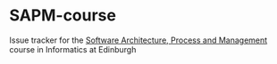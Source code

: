 SAPM-course
===========

Issue tracker for the [Software Architecture, Process and Management](http://www.inf.ed.ac.uk/teaching/courses/sapm) course in Informatics at Edinburgh
